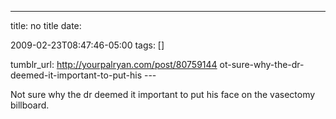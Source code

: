 ---
title: no title
date:

 2009-02-23T08:47:46-05:00 
tags:  []

tumblr_url:
http://yourpalryan.com/post/80759144
ot-sure-why-the-dr-deemed-it-important-to-put-his
\-\--

Not sure why the dr deemed it important to put his face on the vasectomy
billboard.
